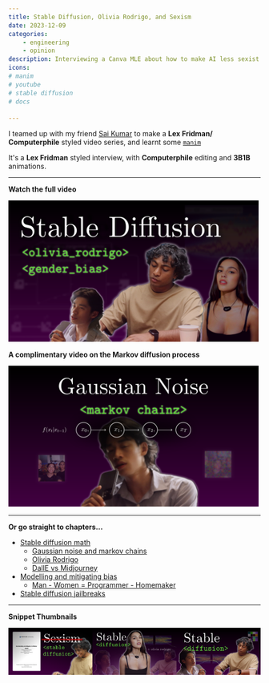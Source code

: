 ```yaml
---
title: Stable Diffusion, Olivia Rodrigo, and Sexism
date: 2023-12-09
categories:
	- engineering
	- opinion
description: Interviewing a Canva MLE about how to make AI less sexist
icons:
# manim
# youtube
# stable diffusion
# docs

---
```


I teamed up with my friend [Sai Kumar](http://saikumarmk.com) to make a **Lex Fridman/  Computerphile** styled video series, and learnt some [`manim`](https://www.manim.community)

It's a **Lex Fridman** styled interview, with **Computerphile** editing and **3B1B** animations. 

---

**Watch the full video** 

<a href="https://youtu.be/HyCV9n030Xw"><img src="/images/thumbnail5.2.png" alt="Thumbnail" width=500></a>

**A complimentary video on the Markov diffusion process**

<a href="https://youtu.be/Qi9Eglax-tM"><img src="/images/thumbnail6.1.png" alt="Thumbnail" width=500></a>

---

**Or go straight to chapters...**
- [Stable diffusion math](https://youtu.be/HyCV9n030Xw?si=J0bYaZfMwxeALkdC&t=40)
	- [Gaussian noise and markov chains](https://youtu.be/HyCV9n030Xw?si=Z1psQwHqR5nWMdgI&t=318)
	- [Olivia Rodrigo](https://youtu.be/HyCV9n030Xw?si=ZUtY99RgCrnGCkgo&t=623)
	- [DallE vs Midjourney](https://youtu.be/HyCV9n030Xw?si=jcjZ0tArgWjPvXxa&t=824)
- [Modelling and mitigating bias](https://youtu.be/HyCV9n030Xw?si=DFKdhKi0kKK08Nks&t=1156)
	- [Man - Women = Programmer - Homemaker](https://youtu.be/HyCV9n030Xw?si=U8GuYC9RUun-QmPy&t=1525)
- [Stable diffusion jailbreaks](https://youtu.be/HyCV9n030Xw?si=5GQjA_sk943KiXJS&t=1978)


---


**Snippet Thumbnails**
<div style="display: flex; justify-content: space-around;">
    <a href="https://youtu.be/x25Jja52kAI"><img src="/images/thumbnail2.2.png" alt="Thumbnail"></a>
    <a href="https://youtu.be/dhkhRxZI2Ao"><img src="/images/thumbnail3.3.png" alt="Thumbnail"></a>
    <a href="https://youtu.be/V3zBHGB0LWs"><img src="/images/thumbnail4.png"  alt="Thumbnail"></a>
</div>

